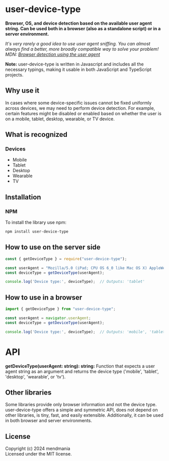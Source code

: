 # user-device-type

**Browser, OS, and device detection based on the available user agent string. Can be used both in a browser (also as a standalone script) or in a server environment.**

*It's very rarely a good idea to use user agent sniffing. You can almost always find a better, more broadly compatible way to solve your problem! MDN: [Browser detection using the user agent](https://developer.mozilla.org/en-US/docs/Web/HTTP/Browser_detection_using_the_user_agent)*

**Note:** user-device-type is written in Javascript and includes all the necessary typings, making it usable in both JavaScript and TypeScript projects.

## Why use it

In cases where some device-specific issues cannot be fixed uniformly across devices, we may need to perform device detection. For example, certain features might be disabled or enabled based on whether the user is on a mobile, tablet, desktop, wearable, or TV device.

## What is recognized

### Devices
- Mobile
- Tablet
- Desktop
- Wearable
- TV

## Installation

### NPM
To install the library use npm:

```sh
npm install user-device-type
```

## How to use on the server side
 
```javascript
const { getDeviceType } = require("user-device-type");

const userAgent = "Mozilla/5.0 (iPad; CPU OS 6_0 like Mac OS X) AppleWebKit/536.26 (KHTML, like Gecko) Version/6.0 Mobile/10A5355d Safari/8536.25";
const deviceType = getDeviceType(userAgent);

console.log('Device type:', deviceType);  // Outputs: 'tablet'
```

## How to use in a browser
 
```javascript
import { getDeviceType } from "user-device-type";

const userAgent = navigator.userAgent;
const deviceType = getDeviceType(userAgent);

console.log('Device type:', deviceType);  // Outputs: 'mobile', 'tablet', 'desktop', 'wearable', or 'tv'

```

# API

**getDeviceType(userAgent: string): string:** Function that expects a user agent string as an argument and returns the device type ('mobile', 'tablet', 'desktop', 'wearable', or 'tv').

## Other libraries

Some libraries provide only browser information and not the device type. user-device-type offers a simple and symmetric API, does not depend on other libraries, is tiny, fast, and easily extensible. Additionally, it can be used in both browser and server environments.

## License
Copyright (c) 2024 mendmania  
Licensed under the MIT license.